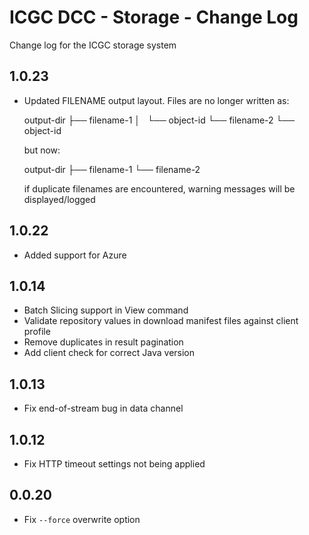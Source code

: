 # ICGC DCC - Storage - Change Log

Change log for the ICGC storage system

1.0.23
--
 - Updated FILENAME output layout. Files are no longer written as:

   output-dir
    ├── filename-1
    │   └── object-id
    └── filename-2
        └── object-id

   but now:

   output-dir
    ├── filename-1
    └── filename-2

   if duplicate filenames are encountered, warning messages will be displayed/logged

1.0.22
--
 - Added support for Azure

1.0.14
--
 - Batch Slicing support in View command
 - Validate repository values in download manifest files against client profile
 - Remove duplicates in result pagination
 - Add client check for correct Java version 

1.0.13
--
 - Fix end-of-stream bug in data channel 

1.0.12
--
 - Fix HTTP timeout settings not being applied

0.0.20
--
 - Fix `--force` overwrite option
